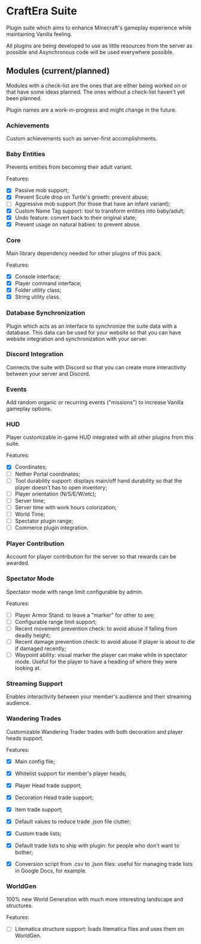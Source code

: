 # CraftEra Suite
Plugin suite which aims to enhance Minecraft's gameplay experience while maintaining Vanilla feeling. 

All plugins are being developed to use as little resources from the server as possible and Asynchronous code will be used everywhere possible.

## Modules (current/planned)
Modules with a check-list are the ones that are either being worked on or that have some ideas planned. The ones without a check-list haven't yet been planned.

Plugin names are a work-in-progress and might change in the future.

### Achievements 
Custom achievements such as server-first accomplishments.

### Baby Entities 
Prevents entities from becoming their adult variant.

Features:
 - [x] Passive mob support;
 - [x] Prevent Scute drop on Turtle's growth: prevent abuse;
 - [ ] Aggressive mob support (for those that have an infant variant);
 - [x] Custom Name Tag support: tool to transform entities into baby/adult;
 - [x] Undo feature: convert back to their original state;
 - [x] Prevent usage on natural babies: to prevent abuse.

### Core 
Main library dependency needed for other plugins of this pack.

Features:
 - [x] Console interface;
 - [x] Player command interface;
 - [x] Folder utility class;
 - [x] String utility class.

### Database Synchronization
Plugin which acts as an interface to synchronize the suite data with a database. This data can be used for your website so that you can have website integration and synchronization with your server.

### Discord Integration
Connects the suite with Discord so that you can create more interactivity between your server and Discord.

### Events
Add random organic or recurring events ("missions") to increase Vanilla gameplay options.

### HUD
Player customizable in-game HUD integrated with all other plugins from this suite.

Features:
 - [x] Coordinates;
 - [ ] Nether Portal coordinates;
 - [ ] Tool durability support: displays main/off hand durability so that the player doesn't has to open inventory;
 - [ ] Player orientation (N/S/E/W/etc);
 - [ ] Server time;
 - [ ] Server time with work hours colorization;
 - [ ] World Time;
 - [ ] Spectator plugin range;
 - [ ] Commerce plugin integration.

### Player Contribution
Account for player contribution for the server so that rewards can be awarded.

### Spectator Mode
Spectator mode with range limit configurable by admin.

Features:
 - [ ] Player Armor Stand: to leave a "marker" for other to see;
 - [ ] Configurable range limit support;
 - [ ] Recent movement prevention check: to avoid abuse if falling from deadly height;
 - [ ] Recent damage prevention check: to avoid abuse if player is about to die if damaged recently;
 - [ ] Waypoint ability: visual marker the player can make while in spectator mode. Useful for the player to have a heading of where they were looking at.

### Streaming Support
Enables interactivity between your member's audience and their streaming audience.

### Wandering Trades
Customizable Wandering Trader trades with both decoration and player heads support.

Features:
 - [x] Main config file;
 - [x] Whitelist support for member's player heads;
 - [x] Player Head trade support;
 - [x] Decoration Head trade support;
 - [x] Item trade support;
 - [x] Default values to reduce trade .json file clutter;
 - [x] Custom trade lists;
 - [x] Default trade lists to ship with plugin: for people who don't want to bother;
 - [x] Conversion script from .csv to .json files: useful for managing trade lists in Google Docs, for example.


### WorldGen
100% new World Generation with much more interesting landscape and structures.

Features:
 - [ ] Litematica structure support: loads litematica files and uses them on WorldGen.